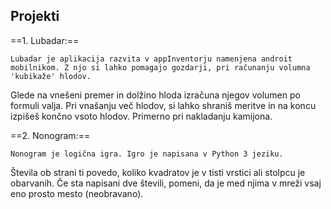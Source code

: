 ﻿Projekti
--
==1. Lubadar:==



    Lubadar je aplikacija razvita v appInventorju namenjena androit mobilnikom. Z njo si lahko pomagajo gozdarji, pri računanju volumna 'kubikaže' hlodov. 
Glede na vnešeni premer in dolžino hloda izračuna njegov volumen po formuli valja. Pri vnašanju več hlodov, si lahko shraniš meritve in na koncu izpišeš končno vsoto hlodov. Primerno pri nakladanju kamijona.


==2. Nonogram:==


    Nonogram je logična igra. Igro je napisana v Python 3 jeziku.
Števila ob strani ti povedo, koliko kvadratov je v tisti vrstici ali stolpcu je obarvanih. Če sta napisani dve števili, pomeni, da je med njima v mreži vsaj eno prosto mesto (neobravano).
